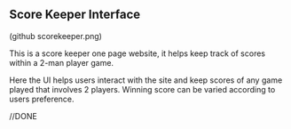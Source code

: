 ## Score Keeper Interface

(github scorekeeper.png)

This is a score keeper one page website, it helps keep track of scores within a 2-man player game.

Here the UI helps users interact with the site and keep scores of any game played that involves 2 players. Winning score can be varied according to users preference.

//DONE
